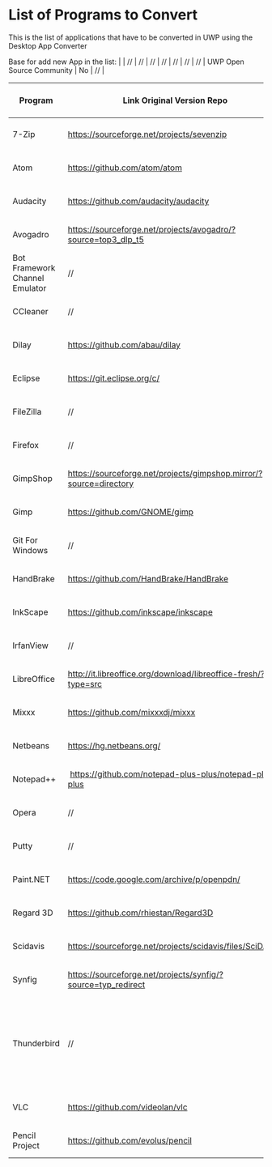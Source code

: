 # List of Programs to Convert
This is the list of applications that have to be converted in UWP using the Desktop App Converter

Base for add new App in the list:
|  | // | // | // | // | // | // | // | UWP Open Source Community | No | // |


| Program | Link Original Version Repo | Link UWP Version Repo | License | Cortana Support | Live Tiles Support | Notifications Support | Dial Support | Developer | Authorization | Publication |
|---------|----------------------------|-----------------------|---------|-----------------|--------------------|-----------------------|--------------|-----------|---------------|-------------|
| 7-Zip| https://sourceforge.net/projects/sevenzip | // |GPL-2.0 | // | // | // | // | UWP Open Source Community | No | // |
| Atom | https://github.com/atom/atom | https://github.com/UWP-Open-Source-Community/Atom | MIT | // | // | // | // | UWP Open Source Community | No | // |
| Audacity| https://github.com/audacity/audacity | // |GPL-2.0 | // | // | // | // | UWP Open Source Community | No | // |
| Avogadro | https://sourceforge.net/projects/avogadro/?source=top3_dlp_t5 | // | // | // | // | // | // | UWP Open Source Community | No | // |
| Bot Framework Channel Emulator | // | // | // | // | // | // | // | UWP Open Source Community | No | // |
| CCleaner | // | // | // | // | // | // | // | UWP Open Source Community | No | // |
| Dilay| https://github.com/abau/dilay | https://github.com/UWP-Open-Source-Community/Dilay | GPL-3.0 | // | // | // | // | UWP Open Source Community | Yes | // |
| Eclipse | https://git.eclipse.org/c/ | // | Eclipse Public License | // | // | // | // | UWP Open Source Community | No | // |
| FileZilla | // | https://github.com/UWP-Open-Source-Community/FileZilla | // | // | // | // | // | UWP Open Source Community | No | // |
| Firefox | // | // | // | // | // | // | // | UWP Open Source Community | No | // |
| GimpShop | https://sourceforge.net/projects/gimpshop.mirror/?source=directory | // | //  | // | // | // | // | UWP Open Source Community | No | // |
| Gimp | https://github.com/GNOME/gimp | // | // | // | // | // | // | UWP Open Source Community | No | // |
| Git For Windows | // | // | // | // | // | // | // | UWP Open Source Community | No | // |
| HandBrake | https://github.com/HandBrake/HandBrake | https://github.com/UWP-Open-Source-Community/HandBrake | // | // | // | // | // | UWP Open Source Community | No | // |
| InkScape | https://github.com/inkscape/inkscape | https://github.com/UWP-Open-Source-Community/InkscapeUWP | // | // | // | // | // | UWP Open Source Communit | No | // |
| IrfanView | // | // | // | // | // | // | // | UWP Open Source Community | No | // |
| LibreOffice | http://it.libreoffice.org/download/libreoffice-fresh/?type=src| | MPLv2 | // | // | // | // | UWP Open Source Community| No | // |
| Mixxx | https://github.com/mixxxdj/mixxx | // | // | // | // | // | // | UWP Open Source Community | No | // |
| Netbeans | https://hg.netbeans.org/| | // | GPL-2 | // | // | // | // | UWP Open Source Community | No | // |
| Notepad++ |  https://github.com/notepad-plus-plus/notepad-plus-plus | https://github.com/UWP-Open-Source-Community/NotepadPlusPlus | GPL-2.0 | // | // | // | // | UWP Open Source Community | No | // |
| Opera | // | // | // | // | // | // | // | UWP Open Source Community | No | // |
| Putty | // | // | // | // | // | // | // | UWP Open Source Community | No | // |
| Paint.NET |https://code.google.com/archive/p/openpdn/ | // | // | // | // | // | // | UWP Open Source Community | No | // |
| Regard 3D | https://github.com/rhiestan/Regard3D | https://github.com/UWP-Open-Source-Community/REGARD3D | // | // | // | // | // | UWP Open Source Community | UWP Open Source Community | // |
| Scidavis | https://sourceforge.net/projects/scidavis/files/SciDAVis/ | // | // | // | // | // | // | UWP Open Source Community | No | // |
| Synfig | https://sourceforge.net/projects/synfig/?source=typ_redirect | // | // | // | // | // | // | UWP Open Source Community | No | // |
| Thunderbird | // | // | MPL 1.1, GNU LGPL v2.1, GNU GPL v2 e MPL 2.0 | // | // | // | // | UWP Open Source Community | No | // |
| VLC | https://github.com/videolan/vlc | https://github.com/UWP-Open-Source-Community/VLC | GPL-2.0 | // | // | // | // | UWP Open Source Community | No | // |
| Pencil Project | https://github.com/evolus/pencil |// | GPL-2.0 | // | // | // | // | UWP Open Source Community | No | // |
